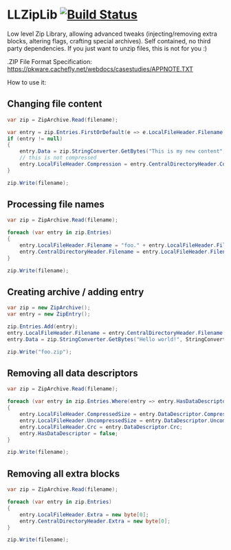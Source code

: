 # LLZipLib [![Build Status](https://sailro.visualstudio.com/LLZipLib/_apis/build/status/sailro.LLZipLib?branchName=master)](https://sailro.visualstudio.com/LLZipLib/_build/latest?definitionId=5&branchName=master)
Low level Zip Library, allowing advanced tweaks (injecting/removing extra blocks, altering flags, crafting special archives). Self contained, no third party dependencies. If you just want to unzip files, this is not for you :)

.ZIP File Format Specification:
https://pkware.cachefly.net/webdocs/casestudies/APPNOTE.TXT

How to use it:

## Changing file content
```csharp
var zip = ZipArchive.Read(filename);

var entry = zip.Entries.FirstOrDefault(e => e.LocalFileHeader.Filename == "readme.txt");
if (entry != null)
{
	entry.Data = zip.StringConverter.GetBytes("This is my new content", StringConverterContext.Content);
	// this is not compressed
	entry.LocalFileHeader.Compression = entry.CentralDirectoryHeader.Compression = 0;
}

zip.Write(filename);
```

## Processing file names
```csharp
var zip = ZipArchive.Read(filename);

foreach (var entry in zip.Entries)
{
	entry.LocalFileHeader.Filename = "foo." + entry.LocalFileHeader.Filename;
	entry.CentralDirectoryHeader.Filename = entry.LocalFileHeader.Filename;
}

zip.Write(filename);
```

## Creating archive / adding entry
```csharp
var zip = new ZipArchive();
var entry = new ZipEntry();

zip.Entries.Add(entry);
entry.LocalFileHeader.Filename = entry.CentralDirectoryHeader.Filename = "foo.txt";
entry.Data = zip.StringConverter.GetBytes("Hello world!", StringConverterContext.Content);

zip.Write("foo.zip");
```

## Removing all data descriptors
```csharp
var zip = ZipArchive.Read(filename);

foreach (var entry in zip.Entries.Where(entry => entry.HasDataDescriptor))
{
	entry.LocalFileHeader.CompressedSize = entry.DataDescriptor.CompressedSize;
	entry.LocalFileHeader.UncompressedSize = entry.DataDescriptor.UncompressedSize;
	entry.LocalFileHeader.Crc = entry.DataDescriptor.Crc;
	entry.HasDataDescriptor = false; 
}

zip.Write(filename);
```

## Removing all extra blocks
```csharp
var zip = ZipArchive.Read(filename);

foreach (var entry in zip.Entries)
{
	entry.LocalFileHeader.Extra = new byte[0];
	entry.CentralDirectoryHeader.Extra = new byte[0];
}

zip.Write(filename);
```

